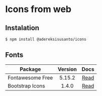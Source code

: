 # Icons from web

## Instalation

```bash
$ npm install @adereksisusanto/icons
```

## Fonts

| Package          | Version |                            Docs                            |
| ---------------- | :-----: | :--------------------------------------------------------: |
| Fontawesome Free | 5.15.2  | [Read](https://fontawesome.com/icons?d=gallery&p=2&m=free) |
| Bootstrap Icons  |  1.4.0  |          [Read](https://icons.getbootstrap.com/)           |
